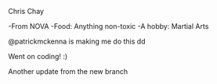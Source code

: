 Chris Chay

-From NOVA
-Food: Anything non-toxic
-A hobby: Martial Arts
 
@patrickmckenna is making me do this
dd

Went on coding!  :)

Another update from the new branch